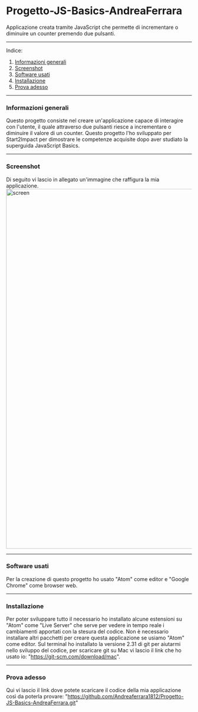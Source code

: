 # Progetto-JS-Basics-AndreaFerrara
Applicazione creata tramite JavaScript che permette di incrementare o diminuire un counter premendo due pulsanti.
***
Indice:
1. [Informazioni generali](#Informazioni_generali)
2. [Screenshot](#Screenshot)
3. [Software usati](#Software_usati)
4. [Installazione](#Installazione)
5. [Prova adesso](#Prova_adesso)
***
### Informazioni generali
Questo progetto consiste nel creare un'applicazione capace di interagire con l'utente, il quale attraverso due pulsanti  riesce a incrementare o diminuire il valore di un counter. Questo progetto l'ho sviluppato per Start2Impact per dimostrare le competenze acquisite dopo aver studiato la superguida JavaScript Basics.
***
### Screenshot
Di seguito vi lascio in allegato un'immagine che raffigura la mia applicazione.<img width="976" alt="screen" src="https://user-images.githubusercontent.com/80262419/114297922-dd722180-9ab3-11eb-84e9-aea6f8f66179.png">
***
### Software usati
Per la creazione di questo progetto ho usato "Atom" come editor e "Google Chrome" come browser web.
***
### Installazione
Per poter sviluppare tutto il necessario ho installato alcune estensioni su "Atom" come "Live Server" che serve per vedere in tempo reale i cambiamenti apportati con la stesura  del codice. Non è necessario installare altri pacchetti per creare questa applicazione se usiamo "Atom" come editor. 
Sul terminal ho installato la versione 2.31 di git per aiutarmi nello sviluppo del codice, per scaricare git su Mac vi lascio il link che  ho  usato io: "https://git-scm.com/download/mac". 
***
### Prova adesso
Qui vi lascio il link dove potete scaricare il codice della mia applicazione così da poterla provare:
"https://github.com/Andreaferrara1812/Progetto-JS-Basics-AndreaFerrara.git"

